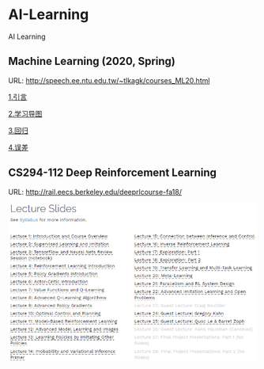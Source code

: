 # AI-Learning
AI Learning

## Machine Learning (2020, Spring)

URL: http://speech.ee.ntu.edu.tw/~tlkagk/courses_ML20.html

[1.引言](MachineLearning/1.引言.md)

[2.学习导图](MachineLearning/2.学习导图.md)

[3.回归](MachineLearning/3.回归.md)

[4.误差](MachineLearning/4.误差.md)

## CS294-112 Deep Reinforcement Learning

URL: http://rail.eecs.berkeley.edu/deeprlcourse-fa18/

![](./Images/2.png)